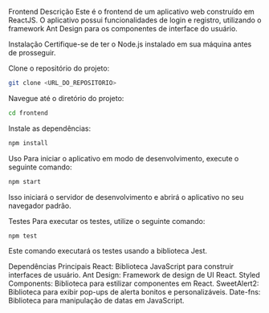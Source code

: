 Frontend
Descrição
Este é o frontend de um aplicativo web construído em ReactJS. O aplicativo possui funcionalidades de login e registro, utilizando o framework Ant Design para os componentes de interface do usuário.

Instalação
Certifique-se de ter o Node.js instalado em sua máquina antes de prosseguir.

Clone o repositório do projeto:
```bash
git clone <URL_DO_REPOSITORIO>
```
Navegue até o diretório do projeto:
```bash
cd frontend
```
Instale as dependências:
```bash
npm install
```
Uso
Para iniciar o aplicativo em modo de desenvolvimento, execute o seguinte comando:

```bash
npm start
```
Isso iniciará o servidor de desenvolvimento e abrirá o aplicativo no seu navegador padrão.

Testes
Para executar os testes, utilize o seguinte comando:

```bash
npm test
```
Este comando executará os testes usando a biblioteca Jest.

Dependências Principais
React: Biblioteca JavaScript para construir interfaces de usuário.
Ant Design: Framework de design de UI React.
Styled Components: Biblioteca para estilizar componentes em React.
SweetAlert2: Biblioteca para exibir pop-ups de alerta bonitos e personalizáveis.
Date-fns: Biblioteca para manipulação de datas em JavaScript.
